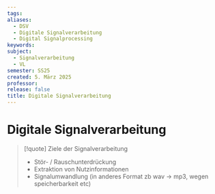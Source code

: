```yaml
---
tags: 
aliases:
  - DSV
  - Digitale Signalverarbeitung
  - Digital Signalprocessing
keywords: 
subject:
  - Signalverarbeitung
  - VL
semester: SS25
created: 5. März 2025
professor: 
release: false
title: Digitale Signalverarbeitung
---
```

 

# Digitale Signalverarbeitung

> [!quote] Ziele der Signalverarbeitung
> 
> - Stör- / Rauschunterdrückung
> - Extraktion von Nutzinformationen
> - Signalumwandlung (in anderes Format zb wav -> mp3, wegen speicherbarkeit etc)
